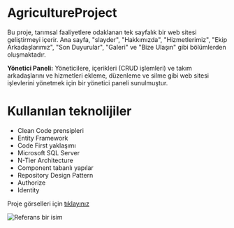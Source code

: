 # AgricultureProject

Bu proje, tarımsal faaliyetlere odaklanan tek sayfalık bir web sitesi geliştirmeyi içerir. Ana sayfa, "slayder", "Hakkımızda", "Hizmetlerimiz", "Ekip Arkadaşlarımız", "Son Duyurular", "Galeri" ve "Bize Ulaşın" gibi bölümlerden oluşmaktadır.

**Yönetici Paneli:** Yöneticilere, içerikleri (CRUD işlemleri) ve takım arkadaşlarını ve hizmetleri ekleme, düzenleme ve silme gibi web sitesi işlevlerini yönetmek için bir yönetici paneli sunulmuştur.

# Kullanılan teknolijiler
- Clean Code prensipleri
- Entity Framework
- Code First yaklaşımı
- Microsoft SQL Server
- N-Tier Architecture
- Component tabanlı yapılar
- Repository Design Pattern
- Authorize
- Identity

Proje görselleri için [tıklayınız](https://github.com/MustafaNur/AgricultureProject/tree/main/AgriculturePresentation/Proje%20g%C3%B6rselleri)

![Referans bir isim](https://github.com/MustafaNur/AgricultureProject/blob/main/AgriculturePresentation/Proje%20g%C3%B6rselleri/AnaSayfa.png)
